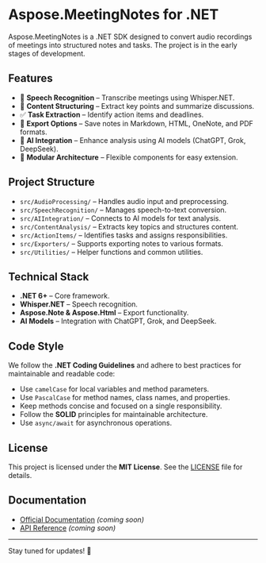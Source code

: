 # Aspose.MeetingNotes for .NET

Aspose.MeetingNotes is a .NET SDK designed to convert audio recordings of meetings into structured notes and tasks. The project is in the early stages of development.

## Features

- 🎯 **Speech Recognition** – Transcribe meetings using Whisper.NET.
- 📝 **Content Structuring** – Extract key points and summarize discussions.
- ✅ **Task Extraction** – Identify action items and deadlines.
- 📄 **Export Options** – Save notes in Markdown, HTML, OneNote, and PDF formats.
- 🤖 **AI Integration** – Enhance analysis using AI models (ChatGPT, Grok, DeepSeek).
- 🔧 **Modular Architecture** – Flexible components for easy extension.

## Project Structure

- `src/AudioProcessing/` – Handles audio input and preprocessing.
- `src/SpeechRecognition/` – Manages speech-to-text conversion.
- `src/AIIntegration/` – Connects to AI models for text analysis.
- `src/ContentAnalysis/` – Extracts key topics and structures content.
- `src/ActionItems/` – Identifies tasks and assigns responsibilities.
- `src/Exporters/` – Supports exporting notes to various formats.
- `src/Utilities/` – Helper functions and common utilities.

## Technical Stack

- **.NET 6+** – Core framework.
- **Whisper.NET** – Speech recognition.
- **Aspose.Note & Aspose.Html** – Export functionality.
- **AI Models** – Integration with ChatGPT, Grok, and DeepSeek.

## Code Style

We follow the **.NET Coding Guidelines** and adhere to best practices for maintainable and readable code:

- Use `camelCase` for local variables and method parameters.
- Use `PascalCase` for method names, class names, and properties.
- Keep methods concise and focused on a single responsibility.
- Follow the **SOLID** principles for maintainable architecture.
- Use `async/await` for asynchronous operations.

## License

This project is licensed under the **MIT License**. See the [LICENSE](LICENSE) file for details.

## Documentation

- [Official Documentation](#) _(coming soon)_
- [API Reference](#) _(coming soon)_

---

Stay tuned for updates! 🚀
